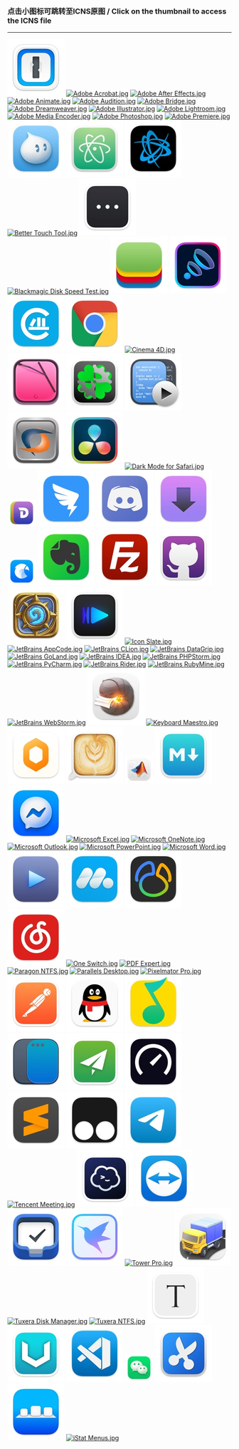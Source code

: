 ### 点击小图标可跳转至ICNS原图  /  Click on the thumbnail to access the ICNS file  
****  

[![1Password.jpg](./1Password.jpg "1Password")](../icons/1Password.icns)
[![Adobe Acrobat.jpg](./Adobe+Acrobat.jpg "Adobe Acrobat")](../icons/Adobe+Acrobat.icns)
[![Adobe After Effects.jpg](./Adobe+After+Effects.jpg "Adobe After Effects")](../icons/Adobe+After+Effects.icns)
[![Adobe Animate.jpg](./Adobe+Animate.jpg "Adobe Animate")](../icons/Adobe+Animate.icns)
[![Adobe Audition.jpg](./Adobe+Audition.jpg "Adobe Audition")](../icons/Adobe+Audition.icns)
[![Adobe Bridge.jpg](./Adobe+Bridge.jpg "Adobe Bridge")](../icons/Adobe+Bridge.icns)
[![Adobe Dreamweaver.jpg](./Adobe+Dreamweaver.jpg "Adobe Dreamweaver")](../icons/Adobe+Dreamweaver.icns)
[![Adobe Illustrator.jpg](./Adobe+Illustrator.jpg "Adobe Illustrator")](../icons/Adobe+Illustrator.icns)
[![Adobe Lightroom.jpg](./Adobe+Lightroom.jpg "Adobe Lightroom")](../icons/Adobe+Lightroom.icns)
[![Adobe Media Encoder.jpg](./Adobe+Media+Encoder.jpg "Adobe Media Encoder")](../icons/Adobe+Media+Encoder.icns)
[![Adobe Photoshop.jpg](./Adobe+Photoshop.jpg "Adobe Photoshop")](../icons/Adobe+Photoshop.icns)
[![Adobe Premiere.jpg](./Adobe+Premiere.jpg "Adobe Premiere")](../icons/Adobe+Premiere.icns)
[![Aliwangwang.jpg](./Aliwangwang.jpg "Aliwangwang")](../icons/Aliwangwang.icns)
[![Atom.jpg](./Atom.jpg "Atom")](../icons/Atom.icns)
[![BattleNet.jpg](./BattleNet.jpg "BattleNet")](../icons/BattleNet.icns)
[![Better Touch Tool.jpg](./Better+Touch+Tool.jpg "Better Touch Tool")](../icons/Better+Touch+Tool.icns)
[![BitBar.jpg](./BitBar.jpg "BitBar")](../icons/BitBar.icns)
[![Blackmagic Disk Speed Test.jpg](./Blackmagic+Disk+Speed+Test.jpg "Blackmagic Disk Speed Test")](../icons/Blackmagic+Disk+Speed+Test.icns)
[![BlueStacks.jpg](./BlueStacks.jpg "BlueStacks")](../icons/BlueStacks.icns)
[![Boom3D.jpg](./Boom3D.jpg "Boom3D")](../icons/Boom3D.icns)
[![CAJViewer.jpg](./CAJViewer.jpg "CAJViewer")](../icons/CAJViewer.icns)
[![Chrome.jpg](./Chrome.jpg "Chrome")](../icons/Chrome.icns)
[![Cinema 4D.jpg](./Cinema+4D.jpg "Cinema 4D")](../icons/Cinema+4D.icns)
[![CleanMyMac.jpg](./CleanMyMac.jpg "CleanMyMac")](../icons/CleanMyMac.icns)
[![CloverConfigurator.jpg](./CloverConfigurator.jpg "CloverConfigurator")](../icons/CloverConfigurator.icns)
[![CodeRunner.jpg](./CodeRunner.jpg "CodeRunner")](../icons/CodeRunner.icns)
[![CrossOver.jpg](./CrossOver.jpg "CrossOver")](../icons/CrossOver.icns)
[![DaVinci.jpg](./DaVinci.jpg "DaVinci")](../icons/DaVinci.icns)
[![Dark Mode for Safari.jpg](./Dark+Mode+for+Safari.jpg "Dark Mode for Safari")](../icons/Dark+Mode+for+Safari.icns)
[![Dash.jpg](./Dash.jpg "Dash")](../icons/Dash.icns)
[![DingTalk.jpg](./DingTalk.jpg "DingTalk")](../icons/DingTalk.icns)
[![Discord.jpg](./Discord.jpg "Discord")](../icons/Discord.icns)
[![Downie.jpg](./Downie.jpg "Downie")](../icons/Downie.icns)
[![Eagle.jpg](./Eagle.jpg "Eagle")](../icons/Eagle.icns)
[![Evernote.jpg](./Evernote.jpg "Evernote")](../icons/Evernote.icns)
[![FileZilla.jpg](./FileZilla.jpg "FileZilla")](../icons/FileZilla.icns)
[![Github.jpg](./Github.jpg "Github")](../icons/Github.icns)
[![HearthStone.jpg](./HearthStone.jpg "HearthStone")](../icons/HearthStone.icns)
[![IINA.jpg](./IINA.jpg "IINA")](../icons/IINA.icns)
[![Icon Slate.jpg](./Icon+Slate.jpg "Icon Slate")](../icons/Icon+Slate.icns)
[![JetBrains AppCode.jpg](./JetBrains+AppCode.jpg "JetBrains AppCode")](../icons/JetBrains+AppCode.icns)
[![JetBrains CLion.jpg](./JetBrains+CLion.jpg "JetBrains CLion")](../icons/JetBrains+CLion.icns)
[![JetBrains DataGrip.jpg](./JetBrains+DataGrip.jpg "JetBrains DataGrip")](../icons/JetBrains+DataGrip.icns)
[![JetBrains GoLand.jpg](./JetBrains+GoLand.jpg "JetBrains GoLand")](../icons/JetBrains+GoLand.icns)
[![JetBrains IDEA.jpg](./JetBrains+IDEA.jpg "JetBrains IDEA")](../icons/JetBrains+IDEA.icns)
[![JetBrains PHPStorm.jpg](./JetBrains+PHPStorm.jpg "JetBrains PHPStorm")](../icons/JetBrains+PHPStorm.icns)
[![JetBrains PyCharm.jpg](./JetBrains+PyCharm.jpg "JetBrains PyCharm")](../icons/JetBrains+PyCharm.icns)
[![JetBrains Rider.jpg](./JetBrains+Rider.jpg "JetBrains Rider")](../icons/JetBrains+Rider.icns)
[![JetBrains RubyMine.jpg](./JetBrains+RubyMine.jpg "JetBrains RubyMine")](../icons/JetBrains+RubyMine.icns)
[![JetBrains WebStorm.jpg](./JetBrains+WebStorm.jpg "JetBrains WebStorm")](../icons/JetBrains+WebStorm.icns)
[![Keka.jpg](./Keka.jpg "Keka")](../icons/Keka.icns)
[![Keyboard Maestro.jpg](./Keyboard+Maestro.jpg "Keyboard Maestro")](../icons/Keyboard+Maestro.icns)
[![Lemon.jpg](./Lemon.jpg "Lemon")](../icons/Lemon.icns)
[![Lungo.jpg](./Lungo.jpg "Lungo")](../icons/Lungo.icns)
[![MATLAB.jpg](./MATLAB.jpg "MATLAB")](../icons/MATLAB.icns)
[![MacDown.jpg](./MacDown.jpg "MacDown")](../icons/MacDown.icns)
[![Messenger.jpg](./Messenger.jpg "Messenger")](../icons/Messenger.icns)
[![Microsoft Excel.jpg](./Microsoft+Excel.jpg "Microsoft Excel")](../icons/Microsoft+Excel.icns)
[![Microsoft OneNote.jpg](./Microsoft+OneNote.jpg "Microsoft OneNote")](../icons/Microsoft+OneNote.icns)
[![Microsoft Outlook.jpg](./Microsoft+Outlook.jpg "Microsoft Outlook")](../icons/Microsoft+Outlook.icns)
[![Microsoft PowerPoint.jpg](./Microsoft+PowerPoint.jpg "Microsoft PowerPoint")](../icons/Microsoft+PowerPoint.icns)
[![Microsoft Word.jpg](./Microsoft+Word.jpg "Microsoft Word")](../icons/Microsoft+Word.icns)
[![Movist.jpg](./Movist.jpg "Movist")](../icons/Movist.icns)
[![MuMu.jpg](./MuMu.jpg "MuMu")](../icons/MuMu.icns)
[![Navicat.jpg](./Navicat.jpg "Navicat")](../icons/Navicat.icns)
[![NeteaseMusic.jpg](./NeteaseMusic.jpg "NeteaseMusic")](../icons/NeteaseMusic.icns)
[![One Switch.jpg](./One+Switch.jpg "One Switch")](../icons/One+Switch.icns)
[![PDF Expert.jpg](./PDF+Expert.jpg "PDF Expert")](../icons/PDF+Expert.icns)
[![Paragon NTFS.jpg](./Paragon+NTFS.jpg "Paragon NTFS")](../icons/Paragon+NTFS.icns)
[![Parallels Desktop.jpg](./Parallels+Desktop.jpg "Parallels Desktop")](../icons/Parallels+Desktop.icns)
[![Pixelmator Pro.jpg](./Pixelmator+Pro.jpg "Pixelmator Pro")](../icons/Pixelmator+Pro.icns)
[![Postman.jpg](./Postman.jpg "Postman")](../icons/Postman.icns)
[![QQ.jpg](./QQ.jpg "QQ")](../icons/QQ.icns)
[![QQMusic.jpg](./QQMusic.jpg "QQMusic")](../icons/QQMusic.icns)
[![Rectangle.jpg](./Rectangle.jpg "Rectangle")](../icons/Rectangle.icns)
[![ShadowsocksX.jpg](./ShadowsocksX.jpg "ShadowsocksX")](../icons/ShadowsocksX.icns)
[![Speedtest.jpg](./Speedtest.jpg "Speedtest")](../icons/Speedtest.icns)
[![Sublime.jpg](./Sublime.jpg "Sublime")](../icons/Sublime.icns)
[![Tampermonkey.jpg](./Tampermonkey.jpg "Tampermonkey")](../icons/Tampermonkey.icns)
[![Telegram.jpg](./Telegram.jpg "Telegram")](../icons/Telegram.icns)
[![Tencent Meeting.jpg](./Tencent+Meeting.jpg "Tencent Meeting")](../icons/Tencent+Meeting.icns)
[![Termius.jpg](./Termius.jpg "Termius")](../icons/Termius.icns)
[![Themviewer.jpg](./Themviewer.jpg "Themviewer")](../icons/Themviewer.icns)
[![Things3.jpg](./Things3.jpg "Things3")](../icons/Things3.icns)
[![Thunder.jpg](./Thunder.jpg "Thunder")](../icons/Thunder.icns)
[![Tower Pro.jpg](./Tower+Pro.jpg "Tower Pro")](../icons/Tower+Pro.icns)
[![Transmit.jpg](./Transmit.jpg "Transmit")](../icons/Transmit.icns)
[![Tuxera Disk Manager.jpg](./Tuxera+Disk+Manager.jpg "Tuxera Disk Manager")](../icons/Tuxera+Disk+Manager.icns)
[![Tuxera NTFS.jpg](./Tuxera+NTFS.jpg "Tuxera NTFS")](../icons/Tuxera+NTFS.icns)
[![Typora.jpg](./Typora.jpg "Typora")](../icons/Typora.icns)
[![V2rayU.jpg](./V2rayU.jpg "V2rayU")](../icons/V2rayU.icns)
[![VSCode.jpg](./VSCode.jpg "VSCode")](../icons/VSCode.icns)
[![WeChat.jpg](./WeChat.jpg "WeChat")](../icons/WeChat.icns)
[![Xnip.jpg](./Xnip.jpg "Xnip")](../icons/Xnip.icns)
[![cDock.jpg](./cDock.jpg "cDock")](../icons/cDock.icns)
[![iStat Menus.jpg](./iStat+Menus.jpg "iStat Menus")](../icons/iStat+Menus.icns)

